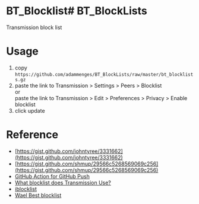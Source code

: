 # BT_Blocklist# BT_BlockLists

Transmission block list

# Usage

1. copy `https://github.com/adammenges/BT_BlockLists/raw/master/bt_blocklists.gz`
2. paste the link to Transmission > Settings > Peers > Blocklist  
   or  
   paste the link to Transmission > Edit > Preferences > Privacy > Enable blocklist
3. click update

# Reference

- [https://gist.github.com/johntyree/3331662](https://gist.github.com/johntyree/3331662)
- [https://gist.github.com/shmup/29566c5268569069c256](https://gist.github.com/shmup/29566c5268569069c256)
- [GitHub Action for GitHub Push](https://github.com/ad-m/github-push-action)
- [What blocklist does Transmission Use?](https://github.com/transmission/transmission/wiki/Blocklists#what-blocklist-does-transmission-use)
- [iblocklist](https://www.iblocklist.com/lists.php)
- [Wael Best blocklist](https://www.wael.name/other/best-blocklist/)
